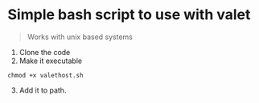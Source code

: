 # Simple bash script to use with valet

> Works with unix based systems

1. Clone the code 
2. Make it executable
```
chmod +x valethost.sh
```
3. Add it to path.
